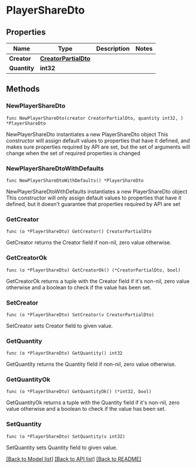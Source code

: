 # PlayerShareDto

## Properties

Name | Type | Description | Notes
------------ | ------------- | ------------- | -------------
**Creator** | [**CreatorPartialDto**](CreatorPartialDto.md) |  | 
**Quantity** | **int32** |  | 

## Methods

### NewPlayerShareDto

`func NewPlayerShareDto(creator CreatorPartialDto, quantity int32, ) *PlayerShareDto`

NewPlayerShareDto instantiates a new PlayerShareDto object
This constructor will assign default values to properties that have it defined,
and makes sure properties required by API are set, but the set of arguments
will change when the set of required properties is changed

### NewPlayerShareDtoWithDefaults

`func NewPlayerShareDtoWithDefaults() *PlayerShareDto`

NewPlayerShareDtoWithDefaults instantiates a new PlayerShareDto object
This constructor will only assign default values to properties that have it defined,
but it doesn't guarantee that properties required by API are set

### GetCreator

`func (o *PlayerShareDto) GetCreator() CreatorPartialDto`

GetCreator returns the Creator field if non-nil, zero value otherwise.

### GetCreatorOk

`func (o *PlayerShareDto) GetCreatorOk() (*CreatorPartialDto, bool)`

GetCreatorOk returns a tuple with the Creator field if it's non-nil, zero value otherwise
and a boolean to check if the value has been set.

### SetCreator

`func (o *PlayerShareDto) SetCreator(v CreatorPartialDto)`

SetCreator sets Creator field to given value.


### GetQuantity

`func (o *PlayerShareDto) GetQuantity() int32`

GetQuantity returns the Quantity field if non-nil, zero value otherwise.

### GetQuantityOk

`func (o *PlayerShareDto) GetQuantityOk() (*int32, bool)`

GetQuantityOk returns a tuple with the Quantity field if it's non-nil, zero value otherwise
and a boolean to check if the value has been set.

### SetQuantity

`func (o *PlayerShareDto) SetQuantity(v int32)`

SetQuantity sets Quantity field to given value.



[[Back to Model list]](../README.md#documentation-for-models) [[Back to API list]](../README.md#documentation-for-api-endpoints) [[Back to README]](../README.md)


